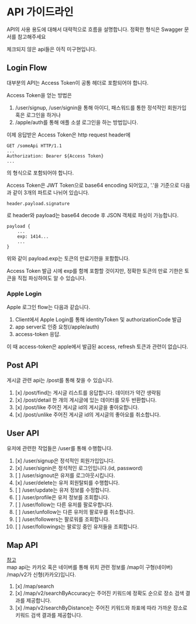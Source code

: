 # API 가이드라인

API의 사용 용도에 대해서 대략적으로 흐름을 설명합니다.
정확한 형식은 Swagger 문서를 참고해주세요

체크되지 않은 api들은 아직 미구현입니다.

## Login Flow

대부분의 API는 Access Token이 공통 헤더로 포함되어야 합니다.

Access Token을 얻는 방법은
1. /user/signup, /user/signin을 통해 아이디, 패스워드를 통한 정석적인 회원가입 혹은 로그인을 하거나
2. /apple/auth를 통해 애플 소셜 로그인을 하는 방법입니다.

이제 응답받은 Access Token은 http request header에 

```
GET /someApi HTTP/1.1
...
Authorization: Bearer ${Access Token}
...
```
의 형식으로 포함되어야 합니다.

Access Token은 JWT Token으로 base64 encoding 되어있고,
'.'을 기준으로 다음과 같이 3개의 파트로 나뉘어 있습니다.
```
header.payload.signature
```
로 header와 payload는 base64 decode 후 JSON 객체로 파싱이 가능합니다.

```
payload {
    ...
    exp: 1414...
    ...
}
```
위와 같이 payload.exp는 토큰의 만료기한을 포함합니다.

Access Token 발급 시에 exp를 함께 포함할 것이지만, 정확한 토큰의 만료 기한은 토큰을 직접 파싱하여도 알 수 있습니다.

### Apple Login

Apple 로그인 flow는 다음과 같습니다.

1. Client에서 Apple Login를 통해 identityToken 및 authorizationCode 발급
2. app server로 인증 요청(/apple/auth)
3. access-token 응답.

이 때 access-token은 apple에서 발급된 access, refresh 토큰과 관련이 없습니다.

## Post API

게시글 관련 api는 /post를 통해 찾을 수 있습니다.

1. [x] /post/find는 게시글 리스트를 응답합니다. 데이터가 약간 생략됨
2. [x] /post/detail 한 개의 게시글에 있는 데이터를 모두 반환합니다.
3. [x] /post/like 주어진 게시글 id의 게시글을 좋아요합니다.
4. [x] /post/unlike 주어진 게시글 id의 게시글의 좋아요를 취소합니다.

## User API

유저에 관련한 작업들은 /user를 통해 수행합니다.

1. [x] /user/signup은 정석적인 회원가입입니다.
2. [x] /user/signin은 정석적인 로그인입니다.(id, password)
3. [ ] /user/signout은 유저를 로그아웃시킵니다.
4. [x] /user/delete는 유저 회원탈퇴를 수행합니다.
5. [ ] /user/update는 유저 정보를 수정합니다.
6. [ ] /user/profile은 유저 정보를 조회합니다.
7. [ ] /user/follow는 다른 유저를 팔로우합니다.
8. [ ] /user/unfollow는 다른 유저의 팔로우를 취소합니다.
9. [ ] /user/followers는 팔로워를 조회합니다.
10. [ ] /user/followings는 팔로잉 중인 유저들을 조회합니다.

## Map API
[참고](https://github.com/boostcampwm2023/iOS03-Macro/pull/41) <br>
map api는 카카오 혹은 네이버를 통해 위치 관련 정보를 
/map이 구형(네이버) /map/v2가 신형(카카오)입니다.

1. [x] /map/search
2. [x] /map/v2/searchByAccuracy는 주어진 키워드에 정확도 순으로 장소 검색 결과를 제공합니다.
3. [x] /map/v2/searchByDistance는 주어진 키워드와 좌표에 따라 가까운 장소로 키워드 검색 결과를 제공합니다.

